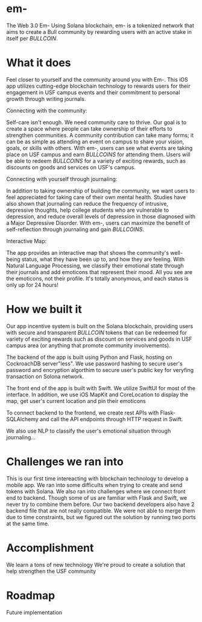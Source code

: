 # em-

The Web 3.0 
Em-
Using Solana blockchain, em- is a tokenized network that aims to create a Bull community by rewarding users with an active stake in itself per $BULLCOIN$.

# What it does

Feel closer to yourself and the community around you with Em-. This iOS app utilizes cutting-edge blockchain technology to rewards users for their engagement in USF campus events and their commitment to personal growth through writing journals. 

Connecting with the community:

Self-care isn't enough. We need community care to thrive. Our goal is to create a space where people can take ownership of their efforts to strengthen communities. A community contribution can take many forms; it can be as simple as attending an event on campus to share your vision, goals, or skills with others. With em-, users can see what events are taking place on USF campus and earn $BULLCOINS$ for attending them. Users will be able to redeem $BULLCOINS$ for a variety of exciting rewards, such as discounts on goods and services on USF's campus.

Connecting with yourself through journaling:

In addition to taking ownership of building the community, we want users to feel appreciated for taking care of their own mental health. Studies have also shown that journaling can reduce the frequency of intrusive, depressive thoughts, help college students who are vulnerable to depression, and reduce overall levels of depression in those diagnosed with a Major Depressive Disorder.  With em-, users can maximize the benefit of self-reflection through journaling and gain $BULLCOINS$.

Interactive Map: 

The app provides an interactive map that shows the community's well-being status, what they have been up to, and how they are feeling. With Natural Language Processing, we classify their emotional state through their journals and add emoticons that represent their mood. All you see are the emoticons, not their profile. It's totally anonymous, and each status is only up for 24 hours!

# How we built it

Our app incentive system is built on the Solana blockchain, providing users with secure and transparent $BULLCOIN$ tokens that can be redeemed for variety of exciting rewards such as discount on services and goods in USF campus area (or anything that promote community involvements).

The backend of the app is built using Python and Flask, hosting on CockroachDB server"less". We use password hashing to secure user's password and encryption algorthim to secure user's public key for veryfing transaction on Solona network. 

The front end of the app is built with Swift. We utilize SwiftUI for most of the interface. In addition, we use iOS MapKit and CoreLocation to display the map, get user's current location and pin their emoticons

To connect backend to the frontend, we create rest APIs with Flask-SQLAlchemy and call the API endpoints through HTTP request in Swift. 

We also use NLP to classify the user's emotional situation through journaling...

# Challenges we ran into

This is our first time intereacting with blockchain technology to develop a mobile app. We ran into some difficults when trying to create and send tokens with Solana. We also ran into challenges where we connect front end to backend. Though some of us are familiar with Flask and Swift, we never try to combine them before. Our two backend developers also have 2 backend file that are not really compatible. We were not able to merge them due to time constraints, but we figured out the solution by running two ports at the same time.

# Accomplishment

We learn a tons of new technology
We're proud to create a solution that help strengthen the USF community

# Roadmap
Future implementation




